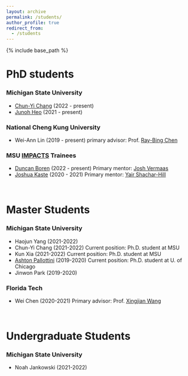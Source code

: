 ```yaml
---
layout: archive
permalink: /students/
author_profile: true
redirect_from:
  - /students
---
```


{% include base_path %}

PhD students
======

### Michigan State University

* [Chun-Yi Chang](https://stt.natsci.msu.edu/directory/tas-doctoral/chun-yi-chang/) (2022 -  present)
* [Junoh Heo](https://stt.natsci.msu.edu/directory/tas-doctoral/junoh-heo/) (2021 -  present)

### National Cheng Kung University

* Wei-Ann Lin (2019 -  present) 
    primary advisor: Prof. [Ray-Bing Chen](https://sites.google.com/view/ray-bingchenswebsite/home)

### MSU [IMPACTS](https://impacts.natsci.msu.edu/) Trainees

* [Duncan Boren](https://mps.natsci.msu.edu/research-people/students/duncan-boren/) (2022 -  present) 
    Primary mentor: [Josh Vermaas](https://prl.natsci.msu.edu/people/faculty/josh-vermaas/)
* [Joshua Kaste](https://bmb.natsci.msu.edu/graduate-students/bmb-graduate-students/joshua-kaste/) (2020 -  2021) 
    Primary mentor: [Yair Shachar-Hill](https://plantbiology.natsci.msu.edu/directory/yair-shachar-hill/)

<br>
  
Master Students
======

### Michigan State University

* Haojun Yang  (2021-2022)
* Chun-Yi Chang (2021-2022)
    Current position: Ph.D. student at MSU
* Kun Xia (2021-2022)
    Current position: Ph.D. student at MSU
* [Ashton Pallottini](https://www.ashtonpallottini.com/) (2019-2020)
    Current position: Ph.D. student at U. of Chicago
* Jinwon Park (2019-2020)

### Florida Tech

* Wei Chen (2020-2021)
    Primary advisor: Prof. [Xingjian Wang](https://www.depe.tsinghua.edu.cn/depeen/info/1297/1261.htm)


<br>

Undergraduate Students
======

### Michigan State University

* Noah Jankowski (2021-2022)
